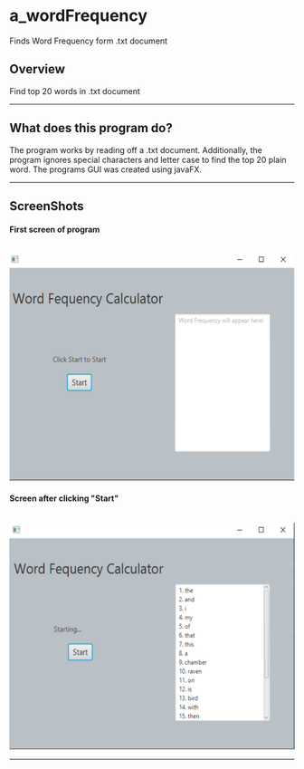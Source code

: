 # a_wordFrequency
Finds Word Frequency form .txt document 

<h2> Overview </h2>
<p>Find top 20 words in .txt document</p>
<hr>

<h2> What does this program do? </h2>
<p>The program works by reading off a .txt document. Additionally, the program ignores special characters and letter case to find the top 20 plain word.
The programs GUI was created using javaFX.</p>
<hr>

<h2> ScreenShots </h2>

<h4>First screen of program</h4>
</br>
<img src="/screenshot1.png" alt="Picture displaying screen 1 of program" width="550" height="400" >

<h4>Screen after clicking "Start"</h4>
</br>
<img src="/screenshot2.png" alt="Picture displaying screen 1 of program" width="550" height="400">
<hr>
